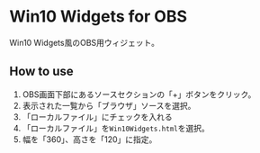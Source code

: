 # Win10 Widgets for OBS
Win10 Widgets風のOBS用ウィジェット。
## How to use
1. OBS画面下部にあるソースセクションの「+」ボタンをクリック。
1. 表示された一覧から「ブラウザ」ソースを選択。
1. 「ローカルファイル」にチェックを入れる
1. 「ローカルファイル」を`Win10Widgets.html`を選択。
1. 幅を「360」、高さを「120」に指定。
